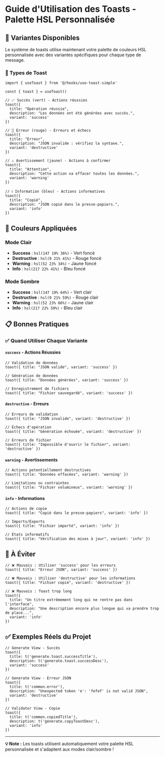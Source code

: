 # Guide d'Utilisation des Toasts - Palette HSL Personnalisée

## 🎨 Variantes Disponibles

Le système de toasts utilise maintenant votre palette de couleurs HSL personnalisée avec des variantes spécifiques pour chaque type de message.

### 🎯 Types de Toast

```tsx
import { useToast } from '@/hooks/use-toast-simple'

const { toast } = useToast()

// ✅ Succès (vert) - Actions réussies
toast({
  title: "Opération réussie",
  description: "Les données ont été générées avec succès.",
  variant: 'success'
})

// 🚨 Erreur (rouge) - Erreurs et échecs
toast({
  title: "Erreur",
  description: "JSON invalide : vérifiez la syntaxe.",
  variant: 'destructive'
})

// ⚠️ Avertissement (jaune) - Actions à confirmer
toast({
  title: "Attention",
  description: "Cette action va effacer toutes les données.",
  variant: 'warning'
})

// ℹ️ Information (bleu) - Actions informatives
toast({
  title: "Copié",
  description: "JSON copié dans le presse-papiers.",
  variant: 'info'
})
```

## 🌈 Couleurs Appliquées

### Mode Clair
- **Success** : `hsl(147 19% 36%)` - Vert foncé
- **Destructive** : `hsl(9 21% 41%)` - Rouge foncé  
- **Warning** : `hsl(52 23% 34%)` - Jaune foncé
- **Info** : `hsl(217 22% 41%)` - Bleu foncé

### Mode Sombre  
- **Success** : `hsl(147 19% 64%)` - Vert clair
- **Destructive** : `hsl(9 21% 59%)` - Rouge clair
- **Warning** : `hsl(52 23% 66%)` - Jaune clair
- **Info** : `hsl(217 22% 59%)` - Bleu clair

## 📋 Bonnes Pratiques

### ✅ Quand Utiliser Chaque Variante

#### `success` - Actions Réussies
```tsx
// Validation de données
toast({ title: "JSON valide", variant: 'success' })

// Génération de données  
toast({ title: "Données générées", variant: 'success' })

// Enregistrement de fichiers
toast({ title: "Fichier sauvegardé", variant: 'success' })
```

#### `destructive` - Erreurs
```tsx
// Erreurs de validation
toast({ title: "JSON invalide", variant: 'destructive' })

// Échecs d'opération
toast({ title: "Génération échouée", variant: 'destructive' })

// Erreurs de fichier
toast({ title: "Impossible d'ouvrir le fichier", variant: 'destructive' })
```

#### `warning` - Avertissements
```tsx
// Actions potentiellement destructives
toast({ title: "Données effacées", variant: 'warning' })

// Limitations ou contraintes
toast({ title: "Fichier volumineux", variant: 'warning' })
```

#### `info` - Informations
```tsx
// Actions de copie
toast({ title: "Copié dans le presse-papiers", variant: 'info' })

// Imports/Exports
toast({ title: "Fichier importé", variant: 'info' })

// États informatifs
toast({ title: "Vérification des mises à jour", variant: 'info' })
```

## 🚫 À Éviter

```tsx
// ❌ Mauvais : Utiliser 'success' pour les erreurs
toast({ title: "Erreur JSON", variant: 'success' })

// ❌ Mauvais : Utiliser 'destructive' pour les informations
toast({ title: "Fichier copié", variant: 'destructive' })

// ❌ Mauvais : Toast trop long
toast({ 
  title: "Un titre extrêmement long qui ne rentre pas dans l'interface",
  description: "Une description encore plus longue qui va prendre trop de place...",
  variant: 'info'
})
```

## ✅ Exemples Réels du Projet

```tsx
// Generate View - Succès
toast({ 
  title: t('generate.toast.successTitle'), 
  description: t('generate.toast.successDesc'),
  variant: 'success'
})

// Generate View - Erreur JSON
toast({ 
  title: t('common.error'), 
  description: "Unexpected token 'e': 'fefef' is not valid JSON", 
  variant: 'destructive' 
})

// Validator View - Copie
toast({ 
  title: t('common.copiedTitle'), 
  description: t('generate.copyToastDesc'),
  variant: 'info'
})
```

---

**💡 Note :** Les toasts utilisent automatiquement votre palette HSL personnalisée et s'adaptent aux modes clair/sombre ! 